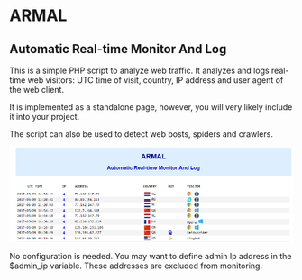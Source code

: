 # ARMAL
## Automatic Real-time Monitor And Log

This is a simple PHP script to analyze web traffic. It analyzes and logs real-time web visitors: UTC time of visit, country, IP address and user agent of the web client.

It is implemented as a standalone page, however, you will very likely include it into your project.

The script can also be used to detect web bosts, spiders and crawlers.

![ARMAL screenshot](/images/screenshot.png)

No configuration is needed. You may want to define admin Ip address in the $admin_ip variable. These addresses are excluded from monitoring.
